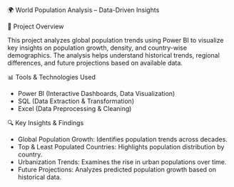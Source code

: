 🌍 World Population Analysis – Data-Driven Insights

📌 Project Overview

This project analyzes global population trends using Power BI to visualize key insights on population growth, density, and country-wise demographics. The analysis helps understand historical trends, regional differences, and future projections based on available data.

📊 Tools & Technologies Used

- Power BI (Interactive Dashboards, Data Visualization)
- SQL (Data Extraction & Transformation)
- Excel (Data Preprocessing & Cleaning)
  
🔍 Key Insights & Findings

- Global Population Growth: Identifies population trends across decades.
- Top & Least Populated Countries: Highlights population distribution by country.
- Urbanization Trends: Examines the rise in urban populations over time.
- Future Projections: Analyzes predicted population growth based on historical data.
